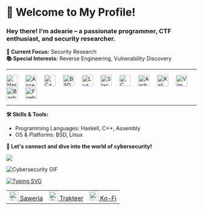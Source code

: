 <h1 align="left">👋 Welcome to My Profile!</h1>

### Hey there! I'm **adearie** – a passionate programmer, CTF enthusiast, and security researcher. 

**🔎 Current Focus:** Security Research  
**📚 Special Interests:** Reverse Engineering, Vulnerability Discovery

---

<div align="left">
  <img src="https://skillicons.dev/icons?i=haskell" height="30" alt="Haskell logo"  />
  <img width="12" />
  <img src="https://nasm.us/images/nasm.png" height="30" alt="Assembly (NASM) logo"  />
  <img width="12" />
  <img src="https://skillicons.dev/icons?i=cpp" height="30" alt="C++ logo"  />
  <img width="12" />
  <img src="https://skillicons.dev/icons?i=bsd" height="30" alt="BSD logo"  />
  <img width="12" />
  <img src="https://skillicons.dev/icons?i=lua" height="30" alt="Lua logo"  />
  <img width="12" />
  <img src="https://upload.wikimedia.org/wikipedia/commons/thumb/3/34/Slackware_logo.svg/512px-Slackware_logo.svg.png" height="30" alt="Slackware logo"  />
  <img width="12" />
  <img src="https://skillicons.dev/icons?i=c" height="30" alt="C logo"  />
  <img width="12" />
  <img src="https://skillicons.dev/icons?i=arch" height="30" alt="Arch Linux logo"  />
  <img width="12" />
  <img src="https://skillicons.dev/icons?i=kali" height="30" alt="Kali Linux logo"  />
  <img width="12" />
  <img src="https://skillicons.dev/icons?i=vim" height="30" alt="Vim logo"  />
  <img width="12" />
  <img src="https://skillicons.dev/icons?i=bash" height="30" alt="Bash logo"  />
  <img width="12" />
  <img src="https://skillicons.dev/icons?i=firebase" height="30" alt="Firebase logo"  />
</div>

---

**🛠️ Skills & Tools:**
- Programming Languages: Haskell, C++, Assembly
- OS & Platforms: BSD, Linux

**🚀 Let's connect and dive into the world of cybersecurity!**


![](https://komarev.com/ghpvc/?username=ariadesupriyatna)



![Cybersecurity GIF](https://media1.tenor.com/m/hoCDEsJMHXUAAAAd/assembly-coding.gif)

[![Typing SVG](https://readme-typing-svg.demolab.com/?lines=Hack.the.Universe)](https://git.io/typing-svg)


<table style="text-align: center; width: 100%;">
  <tr>
    <td>
      <a href="https://saweria.co/ariadesupriyatna">
        <img src="https://substackcdn.com/image/fetch/f_auto,q_auto:good,fl_progressive:steep/https%3A%2F%2Fbucketeer-e05bbc84-baa3-437e-9518-adb32be77984.s3.amazonaws.com%2Fpublic%2Fimages%2F01c81f8c-18c9-47d7-b7ad-c04058016626_225x225.png" width="24" alt="Saweria"> Saweria
      </a>
    </td>
    <td>
      <a href="https://trakteer.id/ari_adesupriyatna">
        <img src="https://cdn.trakteer.id/images/mix/trakteer-icon-thumbnail.png" width="24" alt="Trakteer"> Trakteer
      </a>
    </td>
    <td>
      <a href="https://ko-fi.com/ariadesupriyatna">
        <img src="https://uploads-ssl.webflow.com/5c14e387dab576fe667689cf/61e1116779fc0a9bd5bdbcc7_Frame%206.png" width="24" alt="Ko-Fi"> Ko-Fi
      </a>
    </td>
  </tr>
</table>
